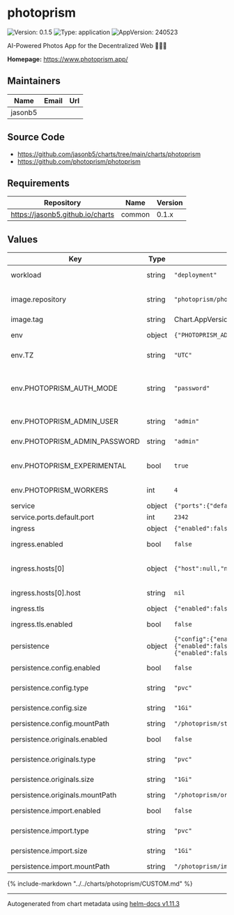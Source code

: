 # photoprism

![Version: 0.1.5](https://img.shields.io/badge/Version-0.1.5-informational?style=flat-square) ![Type: application](https://img.shields.io/badge/Type-application-informational?style=flat-square) ![AppVersion: 240523](https://img.shields.io/badge/AppVersion-240523-informational?style=flat-square)

AI-Powered Photos App for the Decentralized Web 🌈💎✨

**Homepage:** <https://www.photoprism.app/>

## Maintainers

| Name | Email | Url |
| ---- | ------ | --- |
| jasonb5 |  |  |

## Source Code

* <https://github.com/jasonb5/charts/tree/main/charts/photoprism>
* <https://github.com/photoprism/photoprism>

## Requirements

| Repository | Name | Version |
|------------|------|---------|
| https://jasonb5.github.io/charts | common | 0.1.x |

## Values

| Key | Type | Default | Description |
|-----|------|---------|-------------|
| workload | string | `"deployment"` | The default [workload](https://jasonb5.github.io/charts/site/guide/common-library/#workload) type |
| image.repository | string | `"photoprism/photoprism"` | Container image repository |
| image.tag | string | Chart.AppVersion | Image tag |
| env | object | `{"PHOTOPRISM_ADMIN_PASSWORD":"admin","PHOTOPRISM_ADMIN_USER":"admin","PHOTOPRISM_AUTH_MODE":"password","PHOTOPRISM_EXPERIMENTAL":true,"PHOTOPRISM_WORKERS":4,"TZ":"UTC"}` | Photoprism [configuration](https://docs.photoprism.app/getting-started/config-options/) |
| env.TZ | string | `"UTC"` | Set the timezone |
| env.PHOTOPRISM_AUTH_MODE | string | `"password"` | Authentication mode, choices: password or public |
| env.PHOTOPRISM_ADMIN_USER | string | `"admin"` | Admin username |
| env.PHOTOPRISM_ADMIN_PASSWORD | string | `"admin"` | Admin password |
| env.PHOTOPRISM_EXPERIMENTAL | bool | `true` | Enable experimental features |
| env.PHOTOPRISM_WORKERS | int | `4` | Number of index workers |
| service | object | `{"ports":{"default":{"port":2342}}}` | [Service](https://jasonb5.github.io/charts/site/guide/common-library/#service) |
| service.ports.default.port | int | `2342` | Default port |
| ingress | object | `{"enabled":false,"hosts":[{"host":null,"name":"default"}],"tls":{"enabled":false}}` | [Ingress](https://jasonb5.github.io/charts/site/guide/common-library/#ingress) |
| ingress.enabled | bool | `false` | Enable/disable ingress |
| ingress.hosts[0] | object | `{"host":null,"name":"default"}` | Reference default service |
| ingress.hosts[0].host | string | `nil` | Ingress hostname |
| ingress.tls | object | `{"enabled":false}` | [TLS](https://jasonb5.github.io/charts/site/guide/common-library/#tls) |
| ingress.tls.enabled | bool | `false` | Enable/disable tls |
| persistence | object | `{"config":{"enabled":false,"mountPath":"/photoprism/storage","size":"1Gi","type":"pvc"},"import":{"enabled":false,"mountPath":"/photoprism/import","size":"1Gi","type":"pvc"},"originals":{"enabled":false,"mountPath":"/photoprism/originals","size":"1Gi","type":"pvc"}}` | [Persistence](https://jasonb5.github.io/charts/site/guide/common-library/#persistence) |
| persistence.config.enabled | bool | `false` | Enable/disable persistence |
| persistence.config.type | string | `"pvc"` | Type of volume mount |
| persistence.config.size | string | `"1Gi"` | Size of volume |
| persistence.config.mountPath | string | `"/photoprism/storage"` | Mount path |
| persistence.originals.enabled | bool | `false` | Enable/disable persistence |
| persistence.originals.type | string | `"pvc"` | Type of volume mount |
| persistence.originals.size | string | `"1Gi"` | Size of volume |
| persistence.originals.mountPath | string | `"/photoprism/originals"` | Mount path |
| persistence.import.enabled | bool | `false` | Enable/disable persistence |
| persistence.import.type | string | `"pvc"` | Type of volume mount |
| persistence.import.size | string | `"1Gi"` | Size of volume |
| persistence.import.mountPath | string | `"/photoprism/import"` | Mount path |

{%
include-markdown "../../charts/photoprism/CUSTOM.md"
%}

----------------------------------------------
Autogenerated from chart metadata using [helm-docs v1.11.3](https://github.com/norwoodj/helm-docs/releases/v1.11.3)
